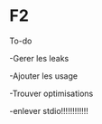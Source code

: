 # F2

To-do


-Gerer les leaks

-Ajouter les usage

-Trouver optimisations

-enlever stdio!!!!!!!!!!!!
